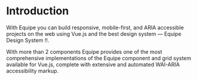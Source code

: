 # Introduction

With Equipe you can build responsive, mobile-first, and ARIA accessible projects on the web using Vue.js and the best design system — Equipe Design System !!.

With more than 2 components Equipe provides one of the most comprehensive implementations of the Equipe component and grid system available for Vue.js, complete with extensive and automated WAI-ARIA accessibility markup.
